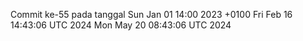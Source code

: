 Commit ke-55 pada tanggal Sun Jan 01 14:00 2023 +0100
Fri Feb 16 14:43:06 UTC 2024
Mon May 20 08:43:06 UTC 2024
